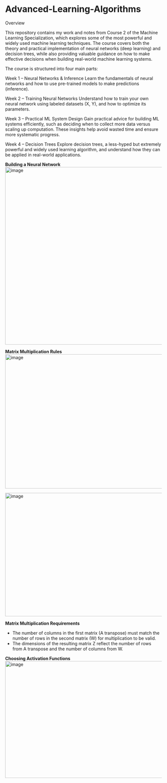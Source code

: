# Advanced-Learning-Algorithms


Overview

This repository contains my work and notes from Course 2 of the Machine Learning Specialization, which explores some of the most powerful and widely used machine learning techniques. The course covers both the theory and practical implementation of neural networks (deep learning) and decision trees, while also providing valuable guidance on how to make effective decisions when building real-world machine learning systems.

The course is structured into four main parts:

Week 1 – Neural Networks & Inference
Learn the fundamentals of neural networks and how to use pre-trained models to make predictions (inference).

Week 2 – Training Neural Networks
Understand how to train your own neural network using labeled datasets (X, Y), and how to optimize its parameters.

Week 3 – Practical ML System Design
Gain practical advice for building ML systems efficiently, such as deciding when to collect more data versus scaling up computation. These insights help avoid wasted time and ensure more systematic progress.

Week 4 – Decision Trees
Explore decision trees, a less-hyped but extremely powerful and widely used learning algorithm, and understand how they can be applied in real-world applications.




**Building a Neural Network**
<img width="1186" height="571" alt="image" src="https://github.com/user-attachments/assets/0ff5fe5b-e7e7-4f9b-8cc4-aba4254481fb" />

**Matrix Multiplication Rules**
<img width="878" height="432" alt="image" src="https://github.com/user-attachments/assets/8b98555a-3ed2-43ee-a272-6d601fb9b9d3" />



<img width="842" height="397" alt="image" src="https://github.com/user-attachments/assets/3f8296ca-fdfa-4aab-a7e4-a32f9787c7ad" />

**Matrix Multiplication Requirements**

- The number of columns in the first matrix (A transpose) must match the number of rows in the second matrix (W) for multiplication to be valid.
- The dimensions of the resulting matrix Z reflect the number of rows from A transpose and the number of columns from W.



**Choosing Activation Functions**
<img width="751" height="376" alt="image" src="https://github.com/user-attachments/assets/63b3c642-8718-4cec-9a91-31b6fbf1aa0b" />

